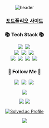 
[//]: # (<a href="버튼을 눌렀을 때 이동할 링크" target="_blank"><img src="https://img.shields.io/badge/뱃지레이블-배경색?style=뱃지모양&logo=로고&logoColor=로고색상"/></a>)
<div align="center">

![header](https://capsule-render.vercel.app/api?type=waving&color=timeGradient&text=Welcome%20to%20JinSeong's%20GitHub%20&animation=twinkling&fontSize=35&fontAlignY=40&fontAlign=70&height=250)

### [포트폴리오 사이트](https://jinseongpf.site)



<h3 align="center">📚 Tech Stack 📚</h3>
<p align="center">
  <img src="https://img.shields.io/badge/Java-007396?style=flat-square&logo=Java&logoColor=white"/></a>&nbsp
  <img src="https://img.shields.io/badge/Javascript-ffb13b?style=flat-square&logo=javascript&logoColor=white"/></a>&nbsp 
  <br>
  <img src="https://img.shields.io/badge/Spring-6DB33F?style=flat-square&logo=Spring&logoColor=white"/></a>&nbsp
  <img src="https://img.shields.io/badge/SpringBoot-6DB33F?style=flat-square&logo=SpringBoot&logoColor=white"/></a>&nbsp 
  <img src="https://img.shields.io/badge/-ReactJs-61DAFB?logo=react&logoColor=white&style=for-the-badge"/></a>&nbsp 
  <br>
  <img src="https://img.shields.io/badge/Mysql-E6B91E?style=flat-square&logo=MySql&logoColor=white"/></a>&nbsp 
  <img src="https://img.shields.io/badge/AWS-232F3E?style=flat-square&logo=AmazonAWS&logoColor=white"/></a>&nbsp 
  <img src="https://img.shields.io/badge/Docker-2496ED?style=flat-square&logo=Docker&logoColor=white"/></a>&nbsp 
  <img src="https://img.shields.io/badge/Git-D24939?style=flat-square&logo=Git&logoColor=white"/></a>&nbsp 
</p>
<h3 align="center">🌈 Follow Me 🌈</h3>
<p align="center">
  <a href="https://velog.io/@wlstjdwkd"><img src="https://img.shields.io/badge/Tech%20Blog-11B48A?style=flat-square&logo=Vimeo&logoColor=white&link=https://velog.io/@wlstjdwkd"/></a>&nbsp
  <a href="https://www.instagram.com/bvng._.mooomiin/"><img src="https://img.shields.io/badge/Instagram-E4405F?style=flat-square&logo=Instagram&logoColor=white&link=https://www.instagram.com/bvng._.mooomiin/"/></a>&nbsp
<a href="https://hits.seeyoufarm.com"><img src="https://hits.seeyoufarm.com/api/count/incr/badge.svg?url=https%3A%2F%2Fgithub.com%2Fwlstjdwkd&count_bg=%233D79C8&title_bg=%23555555&icon=github.svg&icon_color=%23E7E7E7&title=hits&edge_flat=false"/></a>&nbsp

<a href="mailto:xkakrlfh@gmail.com"><img src="https://img.shields.io/badge/Gmail-d14836?style=flat-square&logo=Gmail&logoColor=white&link=xkakrlfh@gmail.com"/></a>
</p>

<img src="https://github-readme-stats.vercel.app/api/top-langs/?username=wlstjdwkd&layout=compact">

<img src="https://github-readme-stats.vercel.app/api?username=wlstjdwkd&show_icons=true&theme=radical">

[//]: # (![Taehyun's GitHub Contributor stats]&#40;https://github-contributor-stats.vercel.app/api?username=kycasdzxc&#41;)


[![Solved.ac Profile](http://mazassumnida.wtf/api/generate_badge?boj=wlstjdwkd)](https://solved.ac/wlstjdwkd)<br/>

![](./profile-3d-contrib/profile-season-animate.svg)


 
</div>

 

  
<!--
**wlstjdwkd/wlstjdwkd** is a ✨ _special_ ✨ repository because its `README.md` (this file) appears on your GitHub profile.

Here are some ideas to get you started:

- 🔭 I’m currently working on ...
- 🌱 I’m currently learning ...
- 👯 I’m looking to collaborate on ...
- 🤔 I’m looking for help with ...
- 💬 Ask me about ...
- 📫 How to reach me: ...
- 😄 Pronouns: ...
- ⚡ Fun fact: ...
-->
